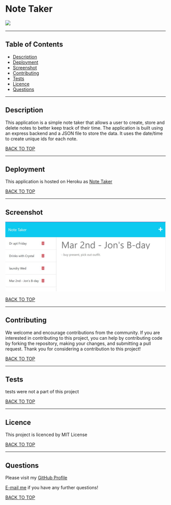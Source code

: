 # Note Taker
<img src="https://img.shields.io/github/license/teriannephillips/Note-Taker">

---
## Table of Contents
* [Description](#description)
* [Deployment](#deployment)
* [Screenshot](#screenshot)
* [Contributing](#contributing)
* [Tests](#tests)
* [Licence](#licence)
* [Questions](#questions)

---
## Description
This application is a simple note taker that allows a user to create, store and delete notes to better keep track of their time.  The application is built using an express backend and a JSON file to store the data. It uses the date/time to create unique ids for each note.  

[BACK TO TOP](#top)

---
## Deployment
This application is hosted on Heroku as [Note Taker](https://url)

[BACK TO TOP](#top)

---
## Screenshot
<img src="./develop/public/assets/images/notetaker.JPG">


[BACK TO TOP](#top)

---
## Contributing
We welcome and encourage contributions from the community. If you are interested in contributing to this project, you can help by contributing code by forking the repository, making your changes, and submitting a pull request. Thank you for considering a contribution to this project!

[BACK TO TOP](#top)

---
## Tests
tests were not a part of this project

[BACK TO TOP](#top)

---
## Licence
This project is licenced by MIT License

[BACK TO TOP](#top)

---
## Questions
Please visit my [GitHub Profile](https://github.com/teriannephillips)

[E-mail me](mailto:phillips.terianne@gmail.com) if you have any further questions!

[BACK TO TOP](#top)